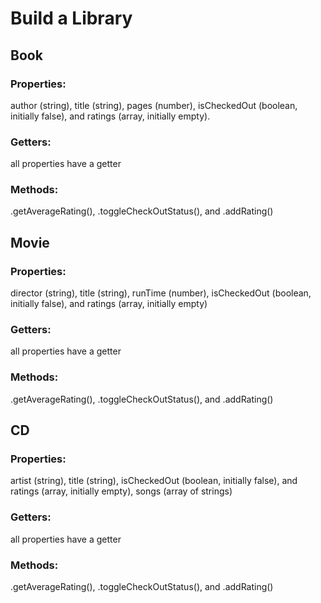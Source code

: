 # Build a Library

## Book
### Properties: 
author (string), title (string), pages (number), isCheckedOut (boolean, initially false), and ratings (array, initially empty).
### Getters: 
all properties have a getter
### Methods:
.getAverageRating(), .toggleCheckOutStatus(), and .addRating()

## Movie
### Properties:
director (string), title (string), runTime (number), isCheckedOut (boolean, initially false), and ratings (array, initially empty)
### Getters:
all properties have a getter
### Methods: 
.getAverageRating(), .toggleCheckOutStatus(), and .addRating()

## CD
### Properties: 
artist (string), title (string), isCheckedOut (boolean, initially false), and ratings (array, initially empty), songs (array of strings)
### Getters: 
all properties have a getter
### Methods: 
.getAverageRating(), .toggleCheckOutStatus(), and .addRating()
